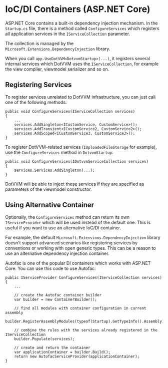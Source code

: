 # IoC/DI Containers (ASP.NET Core)

ASP.NET Core contains a built-in dependency injection mechanism. In the `Startup.cs` file, there is a method called `ConfigureServices` which registers all application services in the `IServiceCollection` parameter. 

The collection is managed by the `Microsoft.Extensions.DependencyInjection` library.

When you call `app.UseDotVVM<DotvvmStartup>(...)`, it registers several internal services which DotVVM uses the `IServiceCollection`, for example the view compiler, viewmodel serializer and so on.  

## Registering Services

To register services unrelated to DotVVM infrastructure, you can just call one of the following methods:

```CSHARP
public void ConfigureServices(IServiceCollection services)
{
    ...
    services.AddSingleton<ICustomService, CustomService>();
    services.AddTransient<ICustomService2, CustomService2>();
    services.AddScoped<ICustomService3, CustomService3>();
}
```

To register DotVVM-related services (`IUploadedFileStorage` for example), use the `ConfigureServices` method in `DotvvmStartup`:

```CSHARP
public void ConfigureServices(IDotvvmServiceCollection services)
{
    services.Services.AddSingleton(...);
}
```

DotVVM will be able to inject these services if they are specified as parameters of the viewmodel constructor. 

## Using Alternative Container

Optionally, the `ConfigureServices` method can return its own `IServiceProvider` which will be used instead of the default one. This is useful if you want to use an alternative IoC/DI container. 

For example, the default `Microsoft.Extensions.DependencyInjection` library doesn't support advanced scenarios like registering services by conventions or working with open generic types. This can be a reason to use an alternative dependency injection container.

Autofac is one of the popular DI containers which works with ASP.NET Core. You can use this code to use Autofac:

```CSHARP
public IServiceProvider ConfigureServices(IServiceCollection services)
{
    ...

    // create the Autofac container builder
    var builder = new ContainerBuilder();

    // find all modules with container configuration in current assembly
    builder.RegisterAssemblyModules(typeof(Startup).GetTypeInfo().Assembly);

    // combine the rules with the services already registered in the IServiceCollection
    builder.Populate(services);

    // create and return the container
    var applicationContainer = builder.Build();
    return new AutofacServiceProvider(applicationContainer);
}
```
